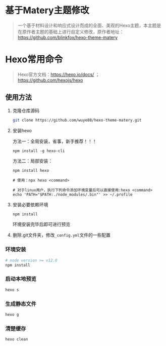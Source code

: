 # 基于Matery主题修改

> 一个基于材料设计和响应式设计而成的全面、美观的Hexo主题，本主题是在原作者主题的基础上进行自定义修改，原作者地址：<https://github.com/blinkfox/hexo-theme-matery>

# Hexo常用命令

> Hexo官方文档：https://hexo.io/docs/  ；https://github.com/hexojs/hexo

## 使用方法

1. 克隆仓库源码

   ```bash
   git clone https://github.com/wuye88/hexo-theme-matery.git
   ```

2. 安装hexo

   方法一：全局安装，省事，新手推荐！！！

   ```
   npm install -g hexo-cli
   ```

   方法二：局部安装：

   ```
   npm install hexo
   
   # 使用：npx hexo <command>
   
   # 对于linux用户，执行下列命令添加环境变量后可以直接使用:hexo <command>
   echo 'PATH="$PATH:./node_modules/.bin"' >> ~/.profile
   ```

3. 安装必要依赖环境

   ```bash
   npm install
   ```

   环境安装完毕后即可进行预览

4. 删除.git文件夹，修改`_config.yml`文件的一些配置

### 环境安装

```bash
# node version >= v12.0
npm install
```

### 启动本地预览

```bash
hexo s
```

### 生成静态文件

```bash
hexo g
```

### 清楚缓存

```bash
hexo clean
```

